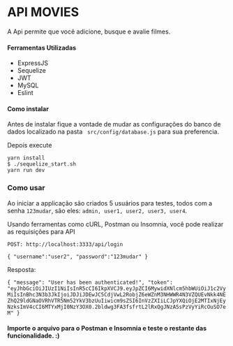 # API MOVIES

A Api permite que você adicione, busque e avalie filmes.

#### Ferramentas Utilizadas

 - ExpressJS
 - Sequelize
 - JWT
 - MySQL
 - Eslint
 
 
#### Como instalar


Antes de instalar fique a vontade de mudar as configurações do banco de dados localizado na pasta ``` src/config/database.js``` para sua preferencia.

Depois execute 

```
yarn install
$ ./sequelize_start.sh
yarn run dev
```

### Como usar

Ao iniciar a applicação são criados 5 usuários para testes, todos com a senha `123mudar`, são eles: `admin, user1, user2, user3, user4`.

Usando ferramentas como cURL, Postman ou Insomnia, você pode realizar as requisições para API

`POST: http://localhost:3333/api/login`

`{
	"username":"user2",
	"password":"123mudar"
}`

Resposta: 

`{
  "message": "User has been authenticated!",
  "token": "eyJhbGciOiJIUzI1NiIsInR5cCI6IkpXVCJ9.eyJpZCI6MywidXNlcm5hbWUiOiJ1c2VyMiIsInBhc3N3b3JkIjoiJDJiJDEwJC5CdjVwL2RobjZ6eWZnM3NHWWR4N3VZQUEvNkk4NEZhQ29ldGNaOVRhVTR5Nm52YkV3bzUuIiwicm9sZSI6InVzZXIiLCJpYXQiOjE2MTIxNjEyNzksImV4cCI6MTYxMjI0NzY3OX0.2bldwg3FA3fsfrtL2lRxQgJNzASsPzVyYiRcOuSO7eM"
}`

#### Importe o arquivo para o Postman e Insomnia e teste o restante das funcionalidade. :)
